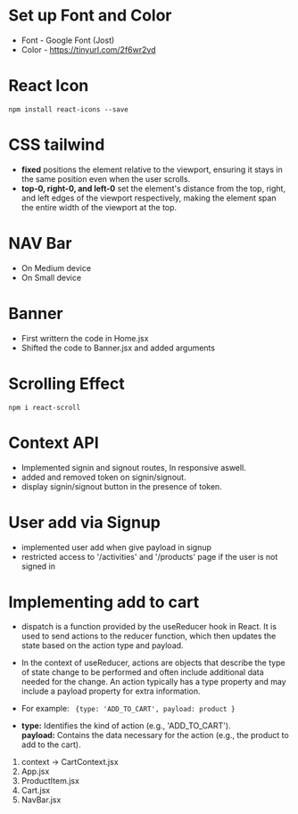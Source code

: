 # Set up Font and Color
- Font - Google Font (Jost)
- Color - <a>https://tinyurl.com/2f6wr2vd</a>

# React Icon
```npm install react-icons --save```

# CSS tailwind
- <b>fixed</b> positions the element relative to the viewport, ensuring it stays in the same position even when the user scrolls.
- <b>top-0, right-0, and left-0</b> set the element's distance from the top, right, and left edges of the viewport respectively, making the element span the entire width of the viewport at the top.

# NAV Bar 
- On Medium device
- On Small device

# Banner
- First writtern the code in Home.jsx 
- Shifted the code to Banner.jsx and added arguments

# Scrolling Effect
```npm i react-scroll```

# Context API
- Implemented signin and signout routes, In responsive aswell.
- added and removed token on signin/signout.
- display signin/signout button in the presence of token.

# User add via Signup
- implemented user add when give payload in signup
- restricted access to '/activities' and '/products' page if the user is not signed in

# Implementing add to cart
- dispatch is a function provided by the useReducer hook in React. It is used to send actions to the reducer function, which then updates the state based on the action type and payload.

- In the context of useReducer, actions are objects that describe the type of state change to be performed and often include additional data needed for the change. An action typically has a type property and may include a payload property for extra information.
- For example:
 ``` {type: 'ADD_TO_CART', payload: product }```

- <b>type:</b> Identifies the kind of action (e.g., 'ADD_TO_CART'). <br>
 <b>payload:</b> Contains the data necessary for the action (e.g., the product to add to the cart).

1. context -> CartContext.jsx
2. App.jsx
3. ProductItem.jsx
4. Cart.jsx
5. NavBar.jsx